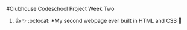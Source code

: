 #Clubhouse Codeschool Project Week Two
1. :+1: :sparkles: :octocat: *My second webpage ever built in HTML and CSS :tada:
